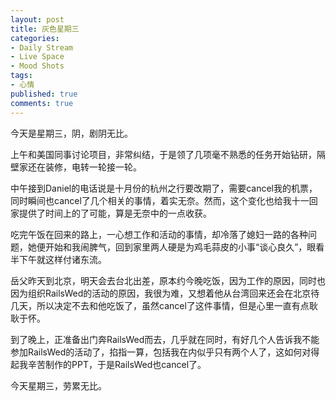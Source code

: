 ```yaml
---
layout: post
title: 灰色星期三
categories:
- Daily Stream
- Live Space
- Mood Shots
tags:
- 心情
published: true
comments: true
---
```

<p>今天是星期三，阴，剧阴无比。</p>

<p>上午和美国同事讨论项目，非常纠结，于是领了几项毫不熟悉的任务开始钻研，隔壁家还在装修，电转一轮接一轮。</p>

<p>中午接到Daniel的电话说是十月份的杭州之行要改期了，需要cancel我的机票，同时瞬间也cancel了几个相关的事情，着实无奈。然而，这个变化也给我十一回家提供了时间上的了可能，算是无奈中的一点收获。</p>

<p>吃完午饭在回来的路上，一心想工作和活动的事情，却冷落了媳妇一路的各种问题，她便开始和我闹脾气，回到家里两人硬是为鸡毛蒜皮的小事“谈心良久”，眼看半下午就这样付诸东流。</p>

<p>岳父昨天到北京，明天会去台北出差，原本约今晚吃饭，因为工作的原因，同时也因为组织RailsWed的活动的原因，我很为难，又想着他从台湾回来还会在北京待几天，所以决定不去和他吃饭了，虽然cancel了这件事情，但是心里一直有点耿耿于怀。</p>

<p>到了晚上，正准备出门奔RailsWed而去，几乎就在同时，有好几个人告诉我不能参加RailsWed的活动了，掐指一算，包括我在内似乎只有两个人了，这如何对得起我辛苦制作的PPT，于是RailsWed也cancel了。</p>

<p>今天星期三，劳累无比。</p>
